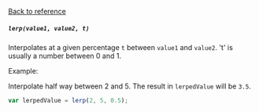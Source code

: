 [Back to reference](../README.md)

##### `lerp(value1, value2, t)`
Interpolates at a given percentage `t` between `value1` and `value2`. 't' is usually a number between 0 and 1.

Example:

Interpolate half way between 2 and 5. The result in `lerpedValue` will be `3.5`.
```javascript
var lerpedValue = lerp(2, 5, 0.5);
```

